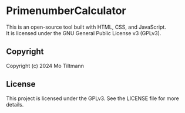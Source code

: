 # PrimenumberCalculator

This is an open-source tool built with HTML, CSS, and JavaScript.  
It is licensed under the GNU General Public License v3 (GPLv3).

## Copyright

Copyright (c) 2024 Mo Tiltmann

## License

This project is licensed under the GPLv3. See the LICENSE file for more details.